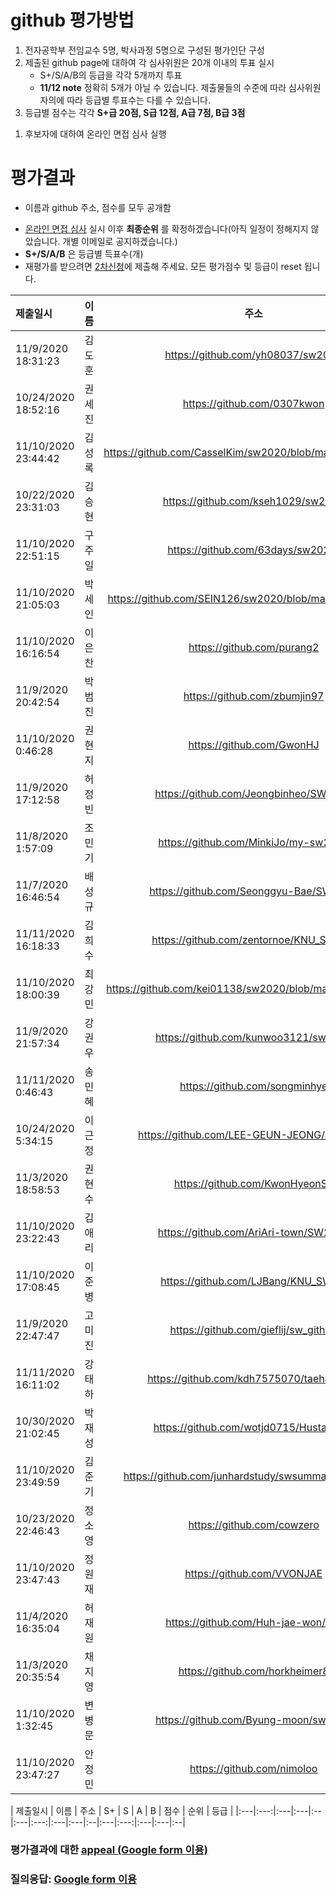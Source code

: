 # github 평가방법
1. 전자공학부 전임교수 5명, 박사과정 5명으로 구성된 평가인단 구성
1. 제출된 github page에 대하여 각 심사위원은 20개 이내의 투표 실시
   * S+/S/A/B의 등급을 각각 5개까지 투표
   * __11/12 note__ 정확히 5개가 아닐 수 있습니다. 제출물들의 수준에 따라 심사위원 자의에 따라 등급별 투표수는 다를 수 있습니다.
1. 등급별 점수는 각각 __S+급 20점, S급 12점, A급 7점, B급 3점__
<!-- 1. 투표에 의해 부여된 점수를 합하여 내림차순으로 정렬하고 순위 결정 -->
1. 후보자에 대하여 온라인 면접 심사 실행

# 평가결과
* 이름과 github 주소, 점수를 모두 공개함 
<!-- * 예시입니다. 평가를 마치면 업데이트될 예정입니다. -->
<!-- * 점수 순으로 정렬하겠습니다. -->
* [온라인 면접 심사](evaluation2.md) 실시 이후 __최종순위__ 를 확정하겠습니다(아직 일정이 정해지지 않았습니다. 개별 이메일로 공지하겠습니다.)
* __S+/S/A/B__ 은 등급별 득표수(개)
* 재평가를 받으려면 [2차신청](submission.md)에 제출해 주세요. 모든 평가점수 및 등급이 reset 됩니다.

| 제출일시 | 이름 | 주소 | S+ | S | A | B | 점수 | __순위__ | __등급__ | 
|:---|:---:|:---:|:---:|:--|:---:|:---:|:---:|:---:|:---:|
| 11/9/2020  18:31:23   | 김도훈        | https://github.com/yh08037/sw2020                             |9      |0      |1      |0      |187    |1      |1등급|
| 10/24/2020 18:52:16   | 권세진        | https://github.com/0307kwon                                   |6      |4      |0      |0      |171    |2      |1등급|
| 11/10/2020 23:44:42   | 김성록        | https://github.com/CasselKim/sw2020/blob/main/Summary.md      |8      |0      |1      |1      |170    |3      |1등급|
| 10/22/2020 23:31:03   | 김승현        | https://github.com/kseh1029/sw2020                            |6      |1      |2      |1      |147    |4      |2등급|
| 11/10/2020 22:51:15   | 구주일        | https://github.com/63days/sw2020/                             |4      |4      |2      |0      |142    |5      |2등급|
| 11/10/2020 21:05:03   | 박세인        | https://github.com/SEIN126/sw2020/blob/main/Summary.md        |3      |6      |1      |0      |139    |6      |2등급|
| 11/10/2020 16:16:54   | 이은찬        | https://github.com/purang2                                    |4      |3      |3      |0      |137    |7      |2등급|
| 11/9/2020  20:42:54   | 박범진        | https://github.com/zbumjin97                                  |3      |5      |2      |0      |134    |8      |2등급|
| 11/10/2020  0:46:28   | 권현지        | https://github.com/GwonHJ                                     |3      |4      |2      |0      |122    |9      |3등급|
| 11/9/2020  17:12:58   | 허정빈        | https://github.com/Jeongbinheo/SW2020                         |0      |10     |0      |0      |120    |10     |3등급|
| 11/8/2020   1:57:09   | 조민기        | https://github.com/MinkiJo/my-sw2020                          |1      |7      |2      |0      |118    |11     |3등급|
| 11/7/2020  16:46:54   | 배성규        | https://github.com/Seonggyu-Bae/SW2020                        |0      |6      |4      |0      |100    |12     |3등급|
| 11/11/2020 16:18:33   | 김희수        | https://github.com/zentornoe/KNU_SW_ND                        |0      |3      |5      |2      |94     |13     |3등급|
| 11/10/2020 18:00:39   | 최강민        | https://github.com/kei01138/sw2020/blob/main/summary.md       |3      |0      |2      |1      |77     |14     |3등급|
| 11/9/2020  21:57:34   | 강권우        | https://github.com/kunwoo3121/sw2020                          |0      |1      |6      |3      |63     |15     |4등급|
| 11/11/2020  0:46:43   | 송민혜        | https://github.com/songminhye                                 |0      |0      |6      |1      |60     |16     |4등급|
| 10/24/2020  5:34:15   | 이근정        | https://github.com/LEE-GEUN-JEONG/KNU-SW                      |0      |1      |3      |3      |59     |17     |4등급|
| 11/3/2020  18:58:53   | 권현수        | https://github.com/KwonHyeonSu                                |0      |2      |2      |6      |56     |18     |4등급|
| 11/10/2020 23:22:43   | 김애리        | https://github.com/AriAri-town/SW2020                         |0      |0      |6      |4      |54     |19     |4등급|
| 11/10/2020 17:08:45   | 이준병        | https://github.com/LJBang/KNU_SW.git                          |0      |3      |1      |3      |52     |20     |4등급|
| 11/9/2020  22:47:47   | 고미진        | https://github.com/gieflij/sw_github                          |0      |1      |2      |6      |44     |21     |4등급|
| 11/11/2020 16:11:02   | 강태하        | https://github.com/kdh7575070/taeha-kang                      |0      |0      |2      |6      |42     |22     |4등급|
| 10/30/2020 21:02:45   | 박재성        | https://github.com/wotjd0715/Hustar-HAI                       |0      |0      |0      |7      |39     |23     |4등급|
| 11/10/2020 23:49:59   | 김준기        | https://github.com/junhardstudy/swsummaryrepository           |0      |1      |1      |6      |37     |24     |4등급|
| 10/23/2020 22:46:43   | 정소영        | https://github.com/cowzero                                    |0      |0      |3      |2      |34     |25     |4등급|
| 11/10/2020 23:47:43   | 정원재        | https://github.com/VVONJAE                                    |0      |0      |2      |3      |23     |26     |     |
| 11/4/2020  16:35:04   | 허재원        | https://github.com/Huh-jae-won/SW                             |0      |0      |0      |5      |15     |27     |     |
| 11/3/2020  20:35:54   | 채지영        | https://github.com/horkheimer8                                |0      |0      |1      |1      |10     |28     |     |
| 11/10/2020  1:32:45   | 변병문        | https://github.com/Byung-moon/sw2020                          |0      |0      |1      |1      |10     |28     |     |
| 11/10/2020 23:47:27   | 안정민        | https://github.com/nimoloo                                    |0      |0      |0      |1      |3      |30     |     |

| 제출일시 | 이름 | 주소 | S+ | S | A | B | 점수 | 순위 |   등급 |
|:---|:---:|:---|:---|:--|:---|:---:|:---|:---|:--|:---|:---:|:---|:---|:--|




<!-- ### 참고: [2019년 평가 우수 github list](example_submissions_2019.md) -->
### 평가결과에 대한 [appeal (Google form 이용)](https://docs.google.com/forms/d/e/1FAIpQLScZYCGBLcq8zOybtAGVubsTtUArOP7mBwHj64DF6p1cZoDF2Q/viewform?usp=sf_link)
### 질의응답: [Google form 이용](https://docs.google.com/forms/d/e/1FAIpQLSdN5AtF8bDQDJN3Vh896W_iKJfcE2RMJBCAl9A69kzLvkrcow/viewform?usp=sf_link)
